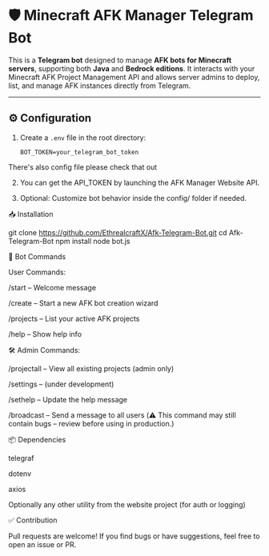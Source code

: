 # 🛡️ Minecraft AFK Manager Telegram Bot

This is a **Telegram bot** designed to manage **AFK bots for Minecraft servers**, supporting both **Java** and **Bedrock editions**. It interacts with your Minecraft AFK Project Management API and allows server admins to deploy, list, and manage AFK instances directly from Telegram.

---

## ⚙️ Configuration

1. Create a `.env` file in the root directory:
   ```env
   BOT_TOKEN=your_telegram_bot_token
There's also config file please check that out   
  

2. You can get the API_TOKEN by launching the AFK Manager Website API.


3. Optional: Customize bot behavior inside the config/ folder if needed.



📥 Installation

git clone https://github.com/EthrealcraftX/Afk-Telegram-Bot.git
cd Afk-Telegram-Bot
npm install
node bot.js


💬 Bot Commands

User Commands:

/start – Welcome message

/create – Start a new AFK bot creation wizard

/projects – List your active AFK projects

/help – Show help info


🛠 Admin Commands:

/projectall – View all existing projects (admin only)

/settings – (under development)

/sethelp – Update the help message

/broadcast – Send a message to all users
(⚠️ This command may still contain bugs – review before using in production.)



📦 Dependencies

telegraf

dotenv

axios

Optionally any other utility from the website project (for auth or logging)



✅ Contribution

Pull requests are welcome!
If you find bugs or have suggestions, feel free to open an issue or PR.
